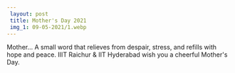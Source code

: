 ```yaml
---
 layout: post	
 title: Mother's Day 2021
 img_1: 09-05-2021/1.webp
---
```


Mother... A small word that relieves from despair, stress, and refills with hope and peace. IIIT Raichur & IIT Hyderabad wish you a cheerful Mother's Day.
